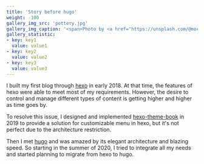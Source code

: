 ```yaml
---
title: 'Story before hugo'
weight: -100
gallery_img_src: 'pottery.jpg'
gallery_img_caption: '<span>Photo by <a href="https://unsplash.com/@mochiel?utm_source=unsplash&amp;utm_medium=referral&amp;utm_content=creditCopyText">Mercy</a> on <a href="https://unsplash.com/s/photos/vase?utm_source=unsplash&amp;utm_medium=referral&amp;utm_content=creditCopyText">Unsplash</a></span>'
gallery_statistic:
- key: key1
  value: value1
- key: key2
  value: value2
- key: key3
  value: value3
---
```



I built my first blog through [hexo](https://hexo.io/) in early 2018. At that time, the features of hexo were able to meet most of my requirements. However, the desire to control and manage different types of content is getting higher and higher as time goes by.

To resolve this issue, I designed and implemented [hexo-theme-book](https://github.com/kaiiiz/hexo-theme-book) in 2019 to provide a solution for customizable menu in hexo, but it's not perfect due to the architecture restriction.

Then I met [hugo](https://gohugo.io/) and was amazed by its elegant architecture and blazing speed. So starting in the summer of 2020, I tried to integrate all my needs and started planning to migrate from hexo to hugo.